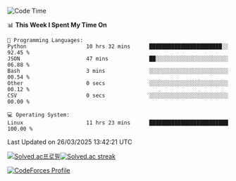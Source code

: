 
<!--START_SECTION:waka-->
![Code Time](http://img.shields.io/badge/Code%20Time-3%2C762%20hrs%2056%20mins-blue)

📊 **This Week I Spent My Time On** 

```text
💬 Programming Languages: 
Python                   10 hrs 32 mins      ███████████████████████░░   92.45 % 
JSON                     47 mins             ██░░░░░░░░░░░░░░░░░░░░░░░   06.88 % 
Bash                     3 mins              ░░░░░░░░░░░░░░░░░░░░░░░░░   00.54 % 
Other                    0 secs              ░░░░░░░░░░░░░░░░░░░░░░░░░   00.12 % 
CSV                      0 secs              ░░░░░░░░░░░░░░░░░░░░░░░░░   00.00 % 

💻 Operating System: 
Linux                    11 hrs 23 mins      █████████████████████████   100.00 % 
```


 Last Updated on 26/03/2025 13:42:21 UTC
<!--END_SECTION:waka-->


[![Solved.ac프로필](http://mazassumnida.wtf/api/generate_badge?boj=hckim96)](https://solved.ac/hckim96)[![Solved.ac streak](http://mazandi.herokuapp.com/api?handle=hckim96&theme=dark)](https://solved.ac/hckim96)


[![CodeForces Profile](https://cf.leed.at?id=hckim96)](https://codeforces.com/profile/hckim96)

